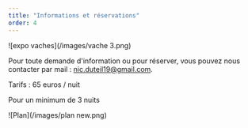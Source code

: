 ```yaml
---
title: "Informations et réservations"
order: 4
---
```

![expo vaches](/images/vache 3.png)

Pour toute demande d'information ou pour réserver, vous pouvez nous contacter par mail : nic.duteil19@gmail.com.

Tarifs : 65 euros / nuit 

Pour un minimum de 3 nuits



![Plan](/images/plan new.png) 